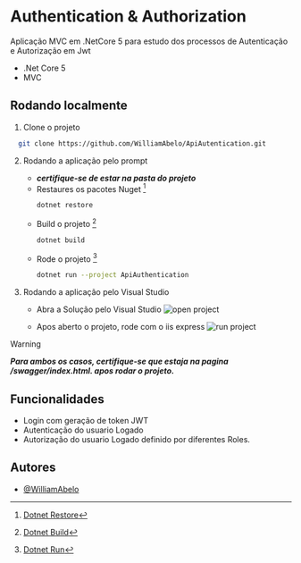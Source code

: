 
# Authentication & Authorization

Aplicação MVC em .NetCore 5 para estudo dos processos de Autenticação e Autorização em Jwt
- .Net Core 5
- MVC


## Rodando localmente

1. Clone o projeto

```bash
  git clone https://github.com/WilliamAbelo/ApiAutentication.git
```
2. Rodando a aplicação pelo prompt
    - ***certifique-se de estar na pasta do projeto***
    - Restaures os pacotes Nuget [^1]
        ```bash
        dotnet restore
        ```
    - Build o projeto [^2]
        ```bash
        dotnet build
        ```
    - Rode o projeto [^3]
        ```bash
        dotnet run --project ApiAuthentication
        ```
   [^1]: [Dotnet Restore](https://learn.microsoft.com/en-us/dotnet/core/tools/dotnet-restore)

   [^2]: [Dotnet Build](https://learn.microsoft.com/en-us/dotnet/core/tools/dotnet-build)
    
   [^3]: [Dotnet Run](https://learn.microsoft.com/en-us/dotnet/core/tools/dotnet-run)

3. Rodando a aplicação pelo Visual Studio

    - Abra a Solução pelo Visual Studio
        ![open project](https://learn.microsoft.com/fr-fr/visualstudio/ide/media/vs-2019/open-local-project-from-cloned-repo.png?view=vs-2017&viewFallbackFrom=vs-2022)

    - Apos aberto o projeto, rode com o iis express
        ![run project](https://user-images.githubusercontent.com/1798510/68414453-81092500-0190-11ea-8564-918bd89f0da5.png)

> [!WARNING]
> ***Para ambos os casos, certifique-se que estaja na pagina /swagger/index.html. apos rodar o projeto.***

## Funcionalidades

- Login com geração de token JWT
- Autenticação do usuario Logado
- Autorização do usuario Logado definido por diferentes Roles.


## Autores

- [@WilliamAbelo](https://github.com/WilliamAbelo)

